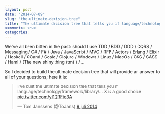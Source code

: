 ```yaml
---
layout: post
date: "2014-07-09"
slug: "the-ultimate-decision-tree"
title: "The ultimate decision tree that tells you if language/technology/framework/library/... is a good choice"
comments: true
categories: 
---
```

We've all been bitten in the past: should I use
TDD / BDD / DDD / CQRS / Messaging / C# / F# / Java / JavaScript / MVC / RFP / Actors / Erlang / Elixir / Haskell / OCaml / Scala / Clojure / Windows / Linux / MacOs / CSS / SASS / Haml / (The new shiny thing (tm) ) / ...

So I decided to build the ultimate decision tree that will provide an answer to all of your questions; here it is:

<blockquote class="twitter-tweet" lang="nl"><p>I&#39;ve built the ultimate decision tree that tells you if language/technology/framework/library/... X is a good choice <a href="https://t.co/yI1QRFie3A">pic.twitter.com/yI1QRFie3A</a></p>&mdash; Tom Janssens (@ToJans) <a href="https://twitter.com/ToJans/statuses/486836742788747264">9 juli 2014</a></blockquote>
<script async src="//platform.twitter.com/widgets.js" charset="utf-8"></script>
